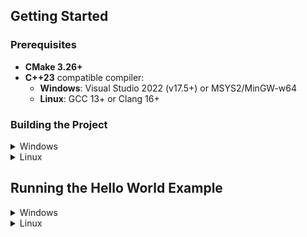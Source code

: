 
## Getting Started

### Prerequisites

- **CMake 3.26+**
- **C++23** compatible compiler:
  - **Windows**: Visual Studio 2022 (v17.5+) or MSYS2/MinGW-w64
  - **Linux**: GCC 13+ or Clang 16+

###  Building the Project

<details>
<summary> Windows </summary>

```powershell
git clone https://github.com/ProdigyThirteen/Engine.git
cd Engine
mkdir build
cd build
cmake .. -G "Visual Studio 17 2022" -A x64
cmake --build . --config Debug
```
</details>

<details>
<summary> Linux</summary>
  
```bash
git clone https://github.com/ProdigyThirteen/Engine.git
cd Engine
mkdir build
cd build
cmake -DCMAKE_CXX_STANDARD=23 ..
cmake --build .
```
</details>


## Running the Hello World Example


<details>
<summary> Windows </summary>
  
```powershell
cd build\Examples\HelloWorld\Debug
HelloWorld.exe
```
</details>

<details>
<summary> Linux</summary>
  
```bash
cd build/Examples/HelloWorld
./HelloWorld
```
</details>
